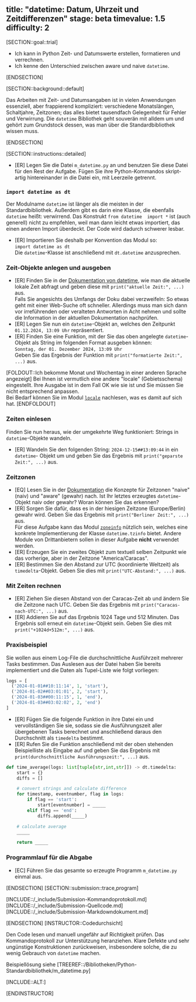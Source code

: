 title: "datetime: Datum, Uhrzeit und Zeitdifferenzen"
stage: beta
timevalue: 1.5
difficulty: 2
---
[SECTION::goal::trial]

- Ich kann in Python Zeit- und Datumswerte erstellen, formatieren und verrechnen.
- Ich kenne den Unterschied zwischen aware und naive `datetime`.

[ENDSECTION]

[SECTION::background::default]

Das Arbeiten mit Zeit- und Datumsangaben ist in vielen Anwendungen essenziell, aber frappierend kompliziert:
verschiedene Monatslängen, Schaltjahre, Zeitzonen; 
das alles bietet tausendfach Gelegenheit für Fehler und Verwirrung.
Die `datetime` Bibliothek geht souverän mit alldem um und gehört zum Grundstock dessen,
was man über die Standardbibliothek wissen muss. 

[ENDSECTION]

[SECTION::instructions::detailed]

- [ER] Legen Sie die Datei `m_datetime.py` an und benutzen Sie diese Datei für den Rest der Aufgabe. 
  Fügen Sie ihre Python-Kommandos skript-artig hintereinander in die Datei ein, mit Leerzeile getrennt.

### `import datetime as dt`

Der Modulname `datetime` ist länger als die meisten in der Standardbibliothek. Außerdem gibt es 
darin eine Klasse, die ebenfalls `datetime` heißt: verwirrend. Das Konstrukt `from datetime 
import *` ist (auch generell) nicht zu empfehlen, weil man dann leicht etwas importiert, das 
einen anderen Import überdeckt. Der Code wird dadurch schwerer lesbar.

- [ER] Importieren Sie deshalb per Konvention das Modul so:  
  `import datetime as dt`  
  Die `datetime`-Klasse ist anschließend mit `dt.datetime` anzusprechen.

### Zeit-Objekte anlegen und ausgeben

- [ER] Finden Sie in der [Dokumentation von datetime](https://docs.python.org/3/library/datetime.html),
  wie man die aktuelle lokale Zeit abfragt und geben diese mit `print("aktuelle Zeit:", ...)` aus.  
  Falls Sie angesichts des Umfangs der Doku dabei verzweifeln:
  So etwas geht mit einer Web-Suche oft schneller. Allerdings muss man sich dann vor irreführenden 
  oder veralteten Antworten in Acht nehmen und sollte die Information in der aktuellen 
  Dokumentation nachprüfen.
- [ER] Legen Sie nun ein `datetime`-Objekt an, welches den Zeitpunkt `01.12.2024, 13:09 Uhr` 
  repräsentiert.
- [ER] Finden Sie eine Funktion, mit der Sie das oben angelegte `datetime`-Objekt als String im 
  folgenden Format ausgeben können:  
  `Sonntag, der 01. Dezember 2024, 13:09 Uhr`  
  Geben Sie das Ergebnis der Funktion mit `print("formatierte Zeit:", ...)` aus.

[FOLDOUT::Ich bekomme Monat und Wochentag in einer anderen Sprache angezeigt]
Bei Ihnen ist vermutlich eine andere "locale" (Gebietsschema) eingestellt. 
Ihre Ausgabe ist in dem Fall OK wie sie ist und Sie müssen Sie nicht entsprechend anpassen.  
Bei Bedarf können Sie im Modul [`locale`](https://docs.python.org/3/library/locale.html) 
nachlesen, was es damit auf sich hat.
[ENDFOLDOUT]

### Zeiten einlesen

Finden Sie nun heraus, wie der umgekehrte Weg funktioniert: Strings in `datetime`-Objekte wandeln.

- [ER] Wandeln Sie den folgenden String: `2024-12-15##13:09:44` in ein `datetime`- Objekt um und 
  geben Sie das Ergebnis mit `print("geparste Zeit:", ...)` aus.

### Zeitzonen

- [EQ] Lesen Sie in der [Dokumentation](https://docs.python.org/3/library/datetime.html) die 
  Konzepte für Zeitzonen "naive" (naiv) und "aware" (gewahr) nach. Ist Ihr letztes erzeugtes 
  `datetime`-Objekt naiv oder gewahr? Woran können Sie das erkennen?
- [ER] Sorgen Sie dafür, dass es in der hiesigen Zeitzone (Europe/Berlin) gewahr wird. Geben Sie 
  das Ergebnis mit `print("Berliner Zeit:", ...)` aus.  
  Für diese Aufgabe kann das Modul [`zoneinfo`](https://docs.python.org/3/library/zoneinfo.html#module-zoneinfo)
  nützlich sein, welches eine konkrete Implementierung der Klasse `datetime.tzinfo` bietet. 
  Andere Module von Drittanbietern sollen in dieser Aufgabe **nicht** verwendet werden.
- [ER] Erzeugen Sie ein zweites Objekt zum textuell selben Zeitpunkt wie das vorherige, aber in der 
  Zeitzone "America/Caracas".
- [ER] Bestimmen Sie den Abstand zur UTC (koordinierte Weltzeit) als `timedelta`-Objekt. Geben 
  Sie dies mit `print("UTC-Abstand:", ...)` aus.

### Mit Zeiten rechnen

- [ER] Ziehen Sie diesen Abstand von der Caracas-Zeit ab und ändern Sie die Zeitzone nach UTC. 
  Geben Sie das Ergebnis mit `print("Caracas-nach-UTC:", ...)` aus.
- [ER] Addieren Sie auf das Ergebnis 1024 Tage und 512 Minuten. Das Ergebnis soll erneut ein 
  `datetime`-Objekt sein. Geben Sie dies mit `print("+1024d+512m:", ...)` aus.

### Praxisbeispiel

Sie wollen aus einem Log-File die durchschnittliche Ausführzeit mehrerer Tasks bestimmen. Das 
Auslesen aus der Datei haben Sie bereits implementiert und die Daten als Tupel-Liste wie folgt 
vorliegen:

```python
logs = [
  ('2024-01-01##10:11:14', 1, 'start'),
  ('2024-01-02##03:01:01', 2, 'start'),
  ('2024-01-03##00:11:15', 1, 'end'),
  ('2024-01-03##03:02:02', 2, 'end')
]
```

- [ER] Fügen Sie die folgende Funktion in ihre Datei ein und vervollständigen Sie sie, sodass sie 
  die Ausführungszeit aller übergebenen Tasks berechnet und anschließend daraus den Durchschnitt 
  als `timedelta` bestimmt.
- [ER] Rufen Sie die Funktion anschließend mit der oben stehenden Beispielliste als Eingabe auf 
  und geben Sie das Ergebnis mit `print(durchschnittliche Ausführungszeit:", ...)` aus.

```python
def time_average(logs: list[tuple[str,int,str]]) -> dt.timedelta:
    start = {}
    diffs = []

    # convert strings and calculate difference
    for timestamp, eventnumber, flag in logs:
        if flag == 'start':
            start[eventnumber] = _____
        elif flag == 'end':
            diffs.append(_____)

    # calculate average
    _____

    return _____
```

### Programmlauf für die Abgabe

- [EC] Führen Sie das gesamte so erzeugte Programm `m_datetime.py` einmal aus.

[ENDSECTION]
[SECTION::submission::trace,program]

[INCLUDE::/_include/Submission-Kommandoprotokoll.md]
[INCLUDE::/_include/Submission-Quellcode.md]
[INCLUDE::/_include/Submission-Markdowndokument.md]

[ENDSECTION]
[INSTRUCTOR::Codedurchsicht]

Den Code lesen und manuell ungefähr auf Richtigkeit prüfen.
Das Kommandoprotokoll zur Unterstützung heranziehen.
Klare Defekte und sehr ungünstige Konstruktionen zurückweisen,
insbesondere solche, die zu wenig Gebrauch von `datetime` machen.

Beispiellösung siehe [TREEREF::/Bibliotheken/Python-Standardbibliothek/m_datetime.py]

[INCLUDE::ALT:]

[ENDINSTRUCTOR]
